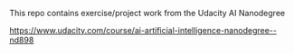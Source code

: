 This repo contains exercise/project work from the Udacity AI Nanodegree

https://www.udacity.com/course/ai-artificial-intelligence-nanodegree--nd898
